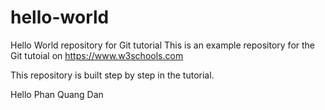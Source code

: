 # hello-world
Hello World repository for Git tutorial
This is an example repository for the Git tutoial on https://www.w3schools.com

This repository is built step by step in the tutorial.

Hello Phan Quang Dan